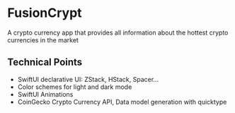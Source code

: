 # FusionCrypt

A crypto currency app that provides all information about the hottest crypto currencies in the market

## Technical Points

- SwiftUI declarative UI: ZStack, HStack, Spacer...
- Color schemes for light and dark mode
- SwiftUI Animations
- CoinGecko Crypto Currency API, Data model generation with quicktype


